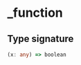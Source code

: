 # _function

## Type signature

<!-- prettier-ignore-start -->
```typescript
(x: any) => boolean
```
<!-- prettier-ignore-end -->
